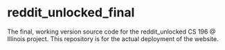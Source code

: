 # reddit_unlocked_final
The final, working version source code for the reddit_unlocked CS 196 @ Illinois project.
This repository is for the actual deployment of the website.

